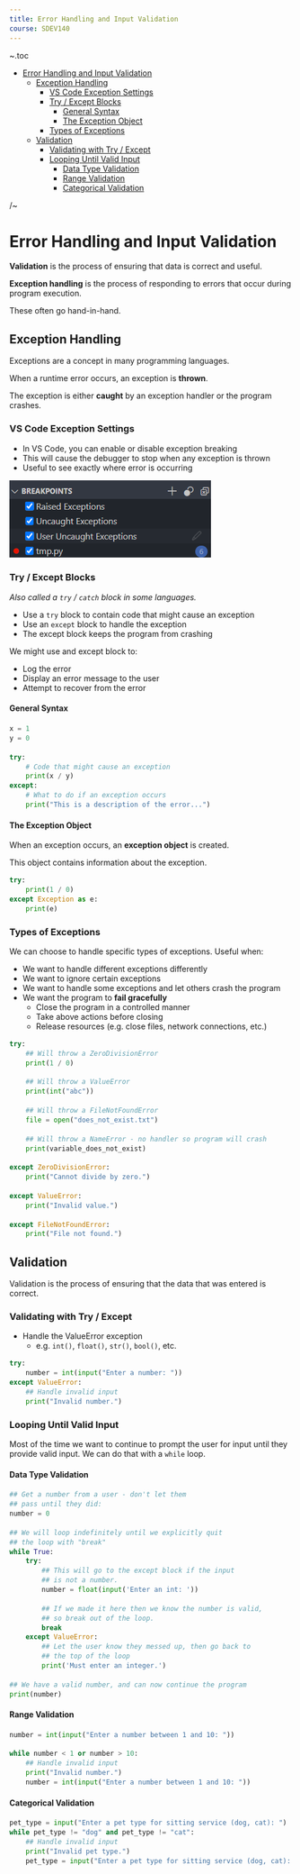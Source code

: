 ```yaml
---
title: Error Handling and Input Validation
course: SDEV140
---
```


~.toc

- [Error Handling and Input Validation](#error-handling-and-input-validation)
  - [Exception Handling](#exception-handling)
    - [VS Code Exception Settings](#vs-code-exception-settings)
    - [Try / Except Blocks](#try--except-blocks)
      - [General Syntax](#general-syntax)
      - [The Exception Object](#the-exception-object)
    - [Types of Exceptions](#types-of-exceptions)
  - [Validation](#validation)
    - [Validating with Try / Except](#validating-with-try--except)
    - [Looping Until Valid Input](#looping-until-valid-input)
      - [Data Type Validation](#data-type-validation)
      - [Range Validation](#range-validation)
      - [Categorical Validation](#categorical-validation)

/~

# Error Handling and Input Validation

**Validation** is the process of ensuring that data is correct and useful.

**Exception handling** is the process of responding to errors that occur during program execution.

These often go hand-in-hand.

## Exception Handling

Exceptions are a concept in many programming languages.

When a runtime error occurs, an exception is **thrown**.

The exception is either **caught** by an exception handler or the program crashes.

### VS Code Exception Settings

- In VS Code, you can enable or disable exception breaking
- This will cause the debugger to stop when any exception is thrown
- Useful to see exactly where error is occurring

![VS Code Exception Settings](images/vs_code_exception_settings.png)

### Try / Except Blocks

_Also called a `try` / `catch` block in some languages._

- Use a `try` block to contain code that might cause an exception
- Use an `except` block to handle the exception
- The except block keeps the program from crashing

We might use and except block to:

- Log the error
- Display an error message to the user
- Attempt to recover from the error

#### General Syntax

```python
x = 1
y = 0

try:
    # Code that might cause an exception
    print(x / y)
except:
    # What to do if an exception occurs
    print("This is a description of the error...")
```

#### The Exception Object

When an exception occurs, an **exception object** is created.

This object contains information about the exception.

```python
try:
    print(1 / 0)
except Exception as e:
    print(e)
```

### Types of Exceptions

We can choose to handle specific types of exceptions. Useful when:

- We want to handle different exceptions differently
- We want to ignore certain exceptions
- We want to handle some exceptions and let others crash the program
- We want the program to **fail gracefully**
  - Close the program in a controlled manner
  - Take above actions before closing
  - Release resources (e.g. close files, network connections, etc.)

```python
try:
    ## Will throw a ZeroDivisionError
    print(1 / 0)

    ## Will throw a ValueError
    print(int("abc"))

    ## Will throw a FileNotFoundError
    file = open("does_not_exist.txt")

    ## Will throw a NameError - no handler so program will crash
    print(variable_does_not_exist)

except ZeroDivisionError:
    print("Cannot divide by zero.")

except ValueError:
    print("Invalid value.")

except FileNotFoundError:
    print("File not found.")
```

## Validation

Validation is the process of ensuring that the data that was entered is correct.

### Validating with Try / Except

- Handle the ValueError exception
  - e.g. `int()`, `float()`, `str()`, `bool()`, etc.

```python
try:
    number = int(input("Enter a number: "))
except ValueError:
    ## Handle invalid input
    print("Invalid number.")
```

### Looping Until Valid Input

Most of the time we want to continue to prompt the user for input until they provide valid input. We can do that with a `while` loop.

#### Data Type Validation

```python
## Get a number from a user - don't let them
## pass until they did:
number = 0

## We will loop indefinitely until we explicitly quit
## the loop with "break"
while True:
    try:
        ## This will go to the except block if the input
        ## is not a number.
        number = float(input('Enter an int: '))

        ## If we made it here then we know the number is valid,
        ## so break out of the loop.
        break
    except ValueError:
        ## Let the user know they messed up, then go back to
        ## the top of the loop
        print('Must enter an integer.')

## We have a valid number, and can now continue the program
print(number)
```

#### Range Validation

```python
number = int(input("Enter a number between 1 and 10: "))

while number < 1 or number > 10:
    ## Handle invalid input
    print("Invalid number.")
    number = int(input("Enter a number between 1 and 10: "))
```

#### Categorical Validation

```python
pet_type = input("Enter a pet type for sitting service (dog, cat): ")
while pet_type != "dog" and pet_type != "cat":
    ## Handle invalid input
    print("Invalid pet type.")
    pet_type = input("Enter a pet type for sitting service (dog, cat): ")
```
